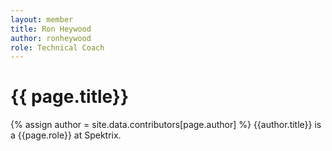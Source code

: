 ```yaml
---
layout: member
title: Ron Heywood
author: ronheywood
role: Technical Coach
---
```


# {{ page.title}}
{% assign author = site.data.contributors[page.author] %}
{{author.title}} is a {{page.role}} at Spektrix.
 
